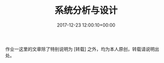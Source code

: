 ﻿---
layout: post
title: 系统分析与设计
date: 2017-12-23 12:00:10+00:00
categories: 日志
tags: 博客
---

作业一这里的文章除了特别说明为 [转载] 之外，均为本人原创，转载请说明出处。


